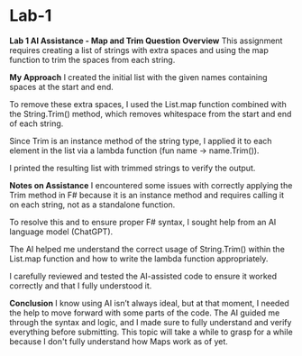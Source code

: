 # Lab-1
**Lab 1 AI Assistance - Map and Trim Question**
**Overview**
This assignment requires creating a list of strings with extra spaces and using the map function to trim the spaces from each string.

**My Approach**
I created the initial list with the given names containing spaces at the start and end.

To remove these extra spaces, I used the List.map function combined with the String.Trim() method, which removes whitespace from the start and end of each string.

Since Trim is an instance method of the string type, I applied it to each element in the list via a lambda function (fun name -> name.Trim()).

I printed the resulting list with trimmed strings to verify the output.

**Notes on Assistance**
I encountered some issues with correctly applying the Trim method in F# because it is an instance method and requires calling it on each string, not as a standalone function.

To resolve this and to ensure proper F# syntax, I sought help from an AI language model (ChatGPT).

The AI helped me understand the correct usage of String.Trim() within the List.map function and how to write the lambda function appropriately.

I carefully reviewed and tested the AI-assisted code to ensure it worked correctly and that I fully understood it.

**Conclusion**
I know using AI isn’t always ideal, but at that moment, I needed the help to move forward with some parts of the code. The AI guided me through the syntax and logic, and I made sure to fully understand and verify everything before submitting. This topic will take a while to grasp for a while because I don't fully understand how Maps work as of yet.
